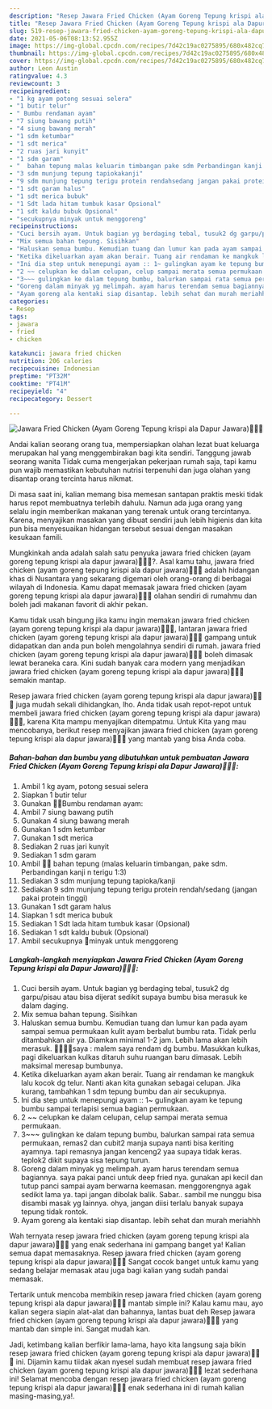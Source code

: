 ```yaml
---
description: "Resep Jawara Fried Chicken (Ayam Goreng Tepung krispi ala Dapur Jawara)🍗🍗😋 Sederhana dan Mudah Dibuat"
title: "Resep Jawara Fried Chicken (Ayam Goreng Tepung krispi ala Dapur Jawara)🍗🍗😋 Sederhana dan Mudah Dibuat"
slug: 519-resep-jawara-fried-chicken-ayam-goreng-tepung-krispi-ala-dapur-jawara-sederhana-dan-mudah-dibuat
date: 2021-05-06T08:13:52.955Z
image: https://img-global.cpcdn.com/recipes/7d42c19ac0275895/680x482cq70/jawara-fried-chicken-ayam-goreng-tepung-krispi-ala-dapur-jawara🍗🍗😋-foto-resep-utama.jpg
thumbnail: https://img-global.cpcdn.com/recipes/7d42c19ac0275895/680x482cq70/jawara-fried-chicken-ayam-goreng-tepung-krispi-ala-dapur-jawara🍗🍗😋-foto-resep-utama.jpg
cover: https://img-global.cpcdn.com/recipes/7d42c19ac0275895/680x482cq70/jawara-fried-chicken-ayam-goreng-tepung-krispi-ala-dapur-jawara🍗🍗😋-foto-resep-utama.jpg
author: Leon Austin
ratingvalue: 4.3
reviewcount: 3
recipeingredient:
- "1 kg ayam potong sesuai selera"
- "1 butir telur"
- " Bumbu rendaman ayam"
- "7 siung bawang putih"
- "4 siung bawang merah"
- "1 sdm ketumbar"
- "1 sdt merica"
- "2 ruas jari kunyit"
- "1 sdm garam"
- "  bahan tepung malas keluarin timbangan pake sdm Perbandingan kanji n terigu 13"
- "3 sdm munjung tepung tapiokakanji"
- "9 sdm munjung tepung terigu protein rendahsedang jangan pakai protein tinggi"
- "1 sdt garam halus"
- "1 sdt merica bubuk"
- "1 Sdt lada hitam tumbuk kasar Opsional"
- "1 sdt kaldu bubuk Opsional"
- "secukupnya minyak untuk menggoreng"
recipeinstructions:
- "Cuci bersih ayam. Untuk bagian yg berdaging tebal, tusuk2 dg garpu/pisau atau bisa dijerat sedikit supaya bumbu bisa merasuk ke dalam daging."
- "Mix semua bahan tepung. Sisihkan"
- "Haluskan semua bumbu. Kemudian tuang dan lumur kan pada ayam sampai semua permukaan kulit ayam berbalut bumbu rata. Tidak perlu ditambahkan air ya. Diamkan minimal 1-2 jam. Lebih lama akan lebih merasuk. 🍗🍗🔸🔸saya : malem saya rendam dg bumbu. Masukkan kulkas, pagi dikeluarkan kulkas ditaruh suhu ruangan baru dimasak. Lebih maksimal meresap bumbunya."
- "Ketika dikeluarkan ayam akan berair. Tuang air rendaman ke mangkuk lalu kocok dg telur. Nanti akan kita gunakan sebagai celupan. Jika kurang, tambahkan 1 sdm tepung bumbu dan air secukupnya."
- "Ini dia step untuk menepungi ayam :: 1~ gulingkan ayam ke tepung bumbu sampai terlapisi semua bagian permukaan."
- "2 ~~ celupkan ke dalam celupan, celup sampai merata semua permukaan."
- "3~~~ gulingkan ke dalam tepung bumbu, balurkan sampai rata semua permukaan, remas2 dan cubit2 manja supaya nanti bisa keriting ayamnya. tapi remasnya jangan kenceng2 yaa supaya tidak keras. teplok2 dikit supaya sisa tepung turun."
- "Goreng dalam minyak yg melimpah. ayam harus terendam semua bagiannya. saya pakai panci untuk deep fried nya. gunakan api kecil dan tutup panci sampai ayam berwarna keemasan. menggorengnya agak sedikit lama ya. tapi jangan dibolak balik. Sabar.. sambil me nunggu bisa disambi masak yg lainnya. ohya, jangan diisi terlalu banyak supaya tepung tidak rontok."
- "Ayam goreng ala kentaki siap disantap. lebih sehat dan murah meriahhh"
categories:
- Resep
tags:
- jawara
- fried
- chicken

katakunci: jawara fried chicken 
nutrition: 206 calories
recipecuisine: Indonesian
preptime: "PT32M"
cooktime: "PT41M"
recipeyield: "4"
recipecategory: Dessert

---
```



![Jawara Fried Chicken (Ayam Goreng Tepung krispi ala Dapur Jawara)🍗🍗😋](https://img-global.cpcdn.com/recipes/7d42c19ac0275895/680x482cq70/jawara-fried-chicken-ayam-goreng-tepung-krispi-ala-dapur-jawara🍗🍗😋-foto-resep-utama.jpg)

Andai kalian seorang orang tua, mempersiapkan olahan lezat buat keluarga merupakan hal yang menggembirakan bagi kita sendiri. Tanggung jawab seorang  wanita Tidak cuma mengerjakan pekerjaan rumah saja, tapi kamu pun wajib memastikan kebutuhan nutrisi terpenuhi dan juga olahan yang disantap orang tercinta harus nikmat.

Di masa  saat ini, kalian memang bisa memesan santapan praktis meski tidak harus repot membuatnya terlebih dahulu. Namun ada juga orang yang selalu ingin memberikan makanan yang terenak untuk orang tercintanya. Karena, menyajikan masakan yang dibuat sendiri jauh lebih higienis dan kita pun bisa menyesuaikan hidangan tersebut sesuai dengan masakan kesukaan famili. 



Mungkinkah anda adalah salah satu penyuka jawara fried chicken (ayam goreng tepung krispi ala dapur jawara)🍗🍗😋?. Asal kamu tahu, jawara fried chicken (ayam goreng tepung krispi ala dapur jawara)🍗🍗😋 adalah hidangan khas di Nusantara yang sekarang digemari oleh orang-orang di berbagai wilayah di Indonesia. Kamu dapat memasak jawara fried chicken (ayam goreng tepung krispi ala dapur jawara)🍗🍗😋 olahan sendiri di rumahmu dan boleh jadi makanan favorit di akhir pekan.

Kamu tidak usah bingung jika kamu ingin memakan jawara fried chicken (ayam goreng tepung krispi ala dapur jawara)🍗🍗😋, lantaran jawara fried chicken (ayam goreng tepung krispi ala dapur jawara)🍗🍗😋 gampang untuk didapatkan dan anda pun boleh mengolahnya sendiri di rumah. jawara fried chicken (ayam goreng tepung krispi ala dapur jawara)🍗🍗😋 boleh dimasak lewat beraneka cara. Kini sudah banyak cara modern yang menjadikan jawara fried chicken (ayam goreng tepung krispi ala dapur jawara)🍗🍗😋 semakin mantap.

Resep jawara fried chicken (ayam goreng tepung krispi ala dapur jawara)🍗🍗😋 juga mudah sekali dihidangkan, lho. Anda tidak usah repot-repot untuk membeli jawara fried chicken (ayam goreng tepung krispi ala dapur jawara)🍗🍗😋, karena Kita mampu menyajikan ditempatmu. Untuk Kita yang mau mencobanya, berikut resep menyajikan jawara fried chicken (ayam goreng tepung krispi ala dapur jawara)🍗🍗😋 yang mantab yang bisa Anda coba.

<!--inarticleads1-->

##### Bahan-bahan dan bumbu yang dibutuhkan untuk pembuatan Jawara Fried Chicken (Ayam Goreng Tepung krispi ala Dapur Jawara)🍗🍗😋:

1. Ambil 1 kg ayam, potong sesuai selera
1. Siapkan 1 butir telur
1. Gunakan  🔹🔸Bumbu rendaman ayam:
1. Ambil 7 siung bawang putih
1. Gunakan 4 siung bawang merah
1. Gunakan 1 sdm ketumbar
1. Gunakan 1 sdt merica
1. Sediakan 2 ruas jari kunyit
1. Sediakan 1 sdm garam
1. Ambil  🔹🔸 bahan tepung (malas keluarin timbangan, pake sdm. Perbandingan kanji n terigu 1:3)
1. Sediakan 3 sdm munjung tepung tapioka/kanji
1. Sediakan 9 sdm munjung tepung terigu protein rendah/sedang (jangan pakai protein tinggi)
1. Gunakan 1 sdt garam halus
1. Siapkan 1 sdt merica bubuk
1. Sediakan 1 Sdt lada hitam tumbuk kasar (Opsional)
1. Sediakan 1 sdt kaldu bubuk (Opsional)
1. Ambil secukupnya 🔹minyak untuk menggoreng




<!--inarticleads2-->

##### Langkah-langkah menyiapkan Jawara Fried Chicken (Ayam Goreng Tepung krispi ala Dapur Jawara)🍗🍗😋:

1. Cuci bersih ayam. Untuk bagian yg berdaging tebal, tusuk2 dg garpu/pisau atau bisa dijerat sedikit supaya bumbu bisa merasuk ke dalam daging.
1. Mix semua bahan tepung. Sisihkan
1. Haluskan semua bumbu. Kemudian tuang dan lumur kan pada ayam sampai semua permukaan kulit ayam berbalut bumbu rata. Tidak perlu ditambahkan air ya. Diamkan minimal 1-2 jam. Lebih lama akan lebih merasuk. 🍗🍗🔸🔸saya : malem saya rendam dg bumbu. Masukkan kulkas, pagi dikeluarkan kulkas ditaruh suhu ruangan baru dimasak. Lebih maksimal meresap bumbunya.
1. Ketika dikeluarkan ayam akan berair. Tuang air rendaman ke mangkuk lalu kocok dg telur. Nanti akan kita gunakan sebagai celupan. Jika kurang, tambahkan 1 sdm tepung bumbu dan air secukupnya.
1. Ini dia step untuk menepungi ayam :: 1~ gulingkan ayam ke tepung bumbu sampai terlapisi semua bagian permukaan.
1. 2 ~~ celupkan ke dalam celupan, celup sampai merata semua permukaan.
1. 3~~~ gulingkan ke dalam tepung bumbu, balurkan sampai rata semua permukaan, remas2 dan cubit2 manja supaya nanti bisa keriting ayamnya. tapi remasnya jangan kenceng2 yaa supaya tidak keras. teplok2 dikit supaya sisa tepung turun.
1. Goreng dalam minyak yg melimpah. ayam harus terendam semua bagiannya. saya pakai panci untuk deep fried nya. gunakan api kecil dan tutup panci sampai ayam berwarna keemasan. menggorengnya agak sedikit lama ya. tapi jangan dibolak balik. Sabar.. sambil me nunggu bisa disambi masak yg lainnya. ohya, jangan diisi terlalu banyak supaya tepung tidak rontok.
1. Ayam goreng ala kentaki siap disantap. lebih sehat dan murah meriahhh




Wah ternyata resep jawara fried chicken (ayam goreng tepung krispi ala dapur jawara)🍗🍗😋 yang enak sederhana ini gampang banget ya! Kalian semua dapat memasaknya. Resep jawara fried chicken (ayam goreng tepung krispi ala dapur jawara)🍗🍗😋 Sangat cocok banget untuk kamu yang sedang belajar memasak atau juga bagi kalian yang sudah pandai memasak.

Tertarik untuk mencoba membikin resep jawara fried chicken (ayam goreng tepung krispi ala dapur jawara)🍗🍗😋 mantab simple ini? Kalau kamu mau, ayo kalian segera siapin alat-alat dan bahannya, lantas buat deh Resep jawara fried chicken (ayam goreng tepung krispi ala dapur jawara)🍗🍗😋 yang mantab dan simple ini. Sangat mudah kan. 

Jadi, ketimbang kalian berfikir lama-lama, hayo kita langsung saja bikin resep jawara fried chicken (ayam goreng tepung krispi ala dapur jawara)🍗🍗😋 ini. Dijamin kamu tiidak akan nyesel sudah membuat resep jawara fried chicken (ayam goreng tepung krispi ala dapur jawara)🍗🍗😋 lezat sederhana ini! Selamat mencoba dengan resep jawara fried chicken (ayam goreng tepung krispi ala dapur jawara)🍗🍗😋 enak sederhana ini di rumah kalian masing-masing,ya!.

